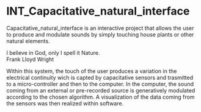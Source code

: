 # INT_Capacitative_natural_interface
Capacitative_natural_interface is an interactive project that allows the user to produce and modulate sounds by simply touching house plants or other natural elements.

I believe in God, only I spell it Nature. <br/>
Frank Lloyd Wright

Within this system, the touch of the user produces a variation in the electrical continuity wich is capted by capacitative sensors and trasmitted to a micro-controller and then to the computer. In the computer, the sound coming from an external or pre-recorded source is generatively modulated according to the chosen algorithm. A visualization of the data coming from the sensors was then realized within software.
